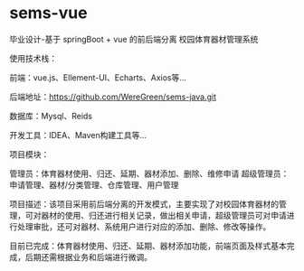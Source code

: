 # sems-vue

毕业设计-基于 springBoot + vue 的前后端分离 校园体育器材管理系统

使用技术栈：

前端：vue.js、Ellement-UI、Echarts、Axios等...

后端地址：https://github.com/WereGreen/sems-java.git

数据库：Mysql、Reids

开发工具：IDEA、Maven构建工具等...

项目模块：

管理员：体育器材使用、归还、延期、器材添加、删除、维修申请 超级管理员：申请管理、器材/分类管理、仓库管理、用户管理

项目描述：该项目采用前后端分离的开发模式，主要实现了对校园体育器材的管理，可对器材的使用、归还进行相关记录，做出相关申请，超级管理员可对申请进行处理审批，还可对器材、系统用户进行对应的添加、删除、修改等操作。

目前已完成：体育器材使用、归还、延期、器材添加功能，前端页面及样式基本完成，后期还需根据业务和后端进行微调。
